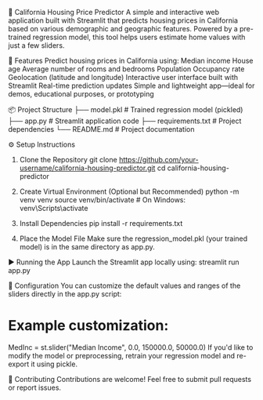 🏡 California Housing Price Predictor
A simple and interactive web application built with Streamlit that predicts housing prices in California based on various demographic and geographic features. Powered by a pre-trained regression model, this tool helps users estimate home values with just a few sliders.

🚀 Features
Predict housing prices in California using:
Median income
House age
Average number of rooms and bedrooms
Population
Occupancy rate
Geolocation (latitude and longitude)
Interactive user interface built with Streamlit
Real-time prediction updates
Simple and lightweight app—ideal for demos, educational purposes, or prototyping

📦 Project Structure
├── model.pkl               # Trained regression model (pickled)
├── app.py                  # Streamlit application code
├── requirements.txt        # Project dependencies
└── README.md               # Project documentation

⚙️ Setup Instructions
1. Clone the Repository
git clone https://github.com/your-username/california-housing-predictor.git
cd california-housing-predictor

2. Create Virtual Environment (Optional but Recommended)
python -m venv venv
source venv/bin/activate  # On Windows: venv\Scripts\activate

4. Install Dependencies
pip install -r requirements.txt

4. Place the Model File
Make sure the regression_model.pkl (your trained model) is in the same directory as app.py.

▶️ Running the App
Launch the Streamlit app locally using:
streamlit run app.py

🔧 Configuration
You can customize the default values and ranges of the sliders directly in the app.py script:
# Example customization:
MedInc = st.slider("Median Income", 0.0, 150000.0, 50000.0)
If you'd like to modify the model or preprocessing, retrain your regression model and re-export it using pickle.

🤝 Contributing
Contributions are welcome! Feel free to submit pull requests or report issues.
